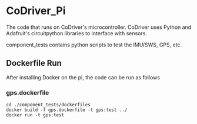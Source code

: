 # CoDriver_Pi
The code that runs on CoDriver's microcontroller. CoDriver uses Python and Adafruit's circuitpython libraries to interface with sensors.

component_tests contains python scripts to test the IMU/SWS, GPS, etc.

## Dockerfile Run

After installing Docker on the pi, the code can be run as follows

### gps.dockerfile

```
cd ./component_tests/dockerfiles
docker build -f gps.dockerfile -t gps:test ../
docker run -t gps:test
```